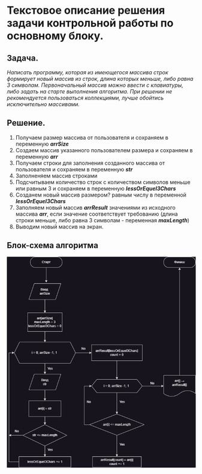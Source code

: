 # Текстовое описание решения задачи контрольной работы по основному блоку.

## Задача. 
_Написать программу, которая из имеющегося массива строк формирует новый массив из строк, длина которых меньше, либо равна 3 символам. Первоначальный массив можно ввести с клавиатуры, либо задать на старте выполнения алгоритма. При решении не рекомендуется пользоваться коллекциями, лучше обойтись исключительно массивами._

## Решение.
1. Получаем размер массива от пользователя  и сохраняем в переменную *__arrSize__*
2. Создаем массив указанного пользователем размера и сохраняем в переменную  *__arr__*
3. Получаем строки для заполнения созданного массива от пользователя и сохраняем в переменную *__str__*
4. Заполненяем массив строками
5. Подсчитываем количество строк с количеством символов меньше или равным 3 и сохраняем в переменную *__lessOrEquel3Chars__*
6. Созданем новый массив размером? равным числу в переменной *__lessOrEquel3Chars__*
7. Заполняем новый массив *__arrResult__* значениями из исходного массива *__arr__*, если значение соответствует требованию (длина строки меньше, либо равна 3 символам - переменная *__maxLength__*)
8. Выводим новый массив на экран.

## Блок-схема алгоритма
![блок-схему алгоритма](diagram.png)